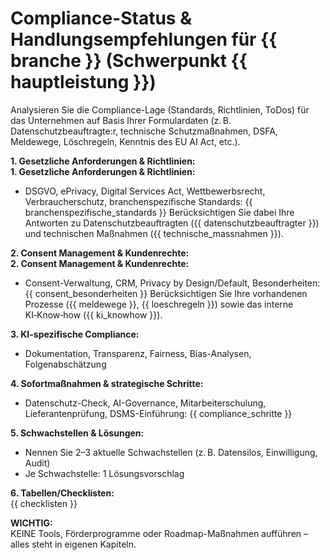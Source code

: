 # Compliance-Status & Handlungsempfehlungen für {{ branche }} (Schwerpunkt {{ hauptleistung }})

Analysieren Sie die Compliance-Lage (Standards, Richtlinien, ToDos) für das Unternehmen auf Basis Ihrer Formulardaten (z. B. Datenschutzbeauftragte:r, technische Schutzmaßnahmen, DSFA, Meldewege, Löschregeln, Kenntnis des EU AI Act, etc.).

**1. Gesetzliche Anforderungen & Richtlinien:**  
**1. Gesetzliche Anforderungen & Richtlinien:**  
- DSGVO, ePrivacy, Digital Services Act, Wettbewerbsrecht, Verbraucherschutz, branchenspezifische Standards: {{ branchenspezifische_standards }}
  Berücksichtigen Sie dabei Ihre Antworten zu Datenschutzbeauftragten ({{ datenschutzbeauftragter }}) und technischen Maßnahmen ({{ technische_massnahmen }}).

**2. Consent Management & Kundenrechte:**  
**2. Consent Management & Kundenrechte:**  
- Consent-Verwaltung, CRM, Privacy by Design/Default, Besonderheiten: {{ consent_besonderheiten }}
  Berücksichtigen Sie Ihre vorhandenen Prozesse ({{ meldewege }}, {{ loeschregeln }}) sowie das interne KI‑Know‑how ({{ ki_knowhow }}).

**3. KI-spezifische Compliance:**  
- Dokumentation, Transparenz, Fairness, Bias-Analysen, Folgenabschätzung

**4. Sofortmaßnahmen & strategische Schritte:**  
- Datenschutz-Check, AI-Governance, Mitarbeiterschulung, Lieferantenprüfung, DSMS-Einführung: {{ compliance_schritte }}

**5. Schwachstellen & Lösungen:**  
- Nennen Sie 2–3 aktuelle Schwachstellen (z. B. Datensilos, Einwilligung, Audit)
- Je Schwachstelle: 1 Lösungsvorschlag

**6. Tabellen/Checklisten:**  
{{ checklisten }}

**WICHTIG:**  
KEINE Tools, Förderprogramme oder Roadmap-Maßnahmen aufführen – alles steht in eigenen Kapiteln.
